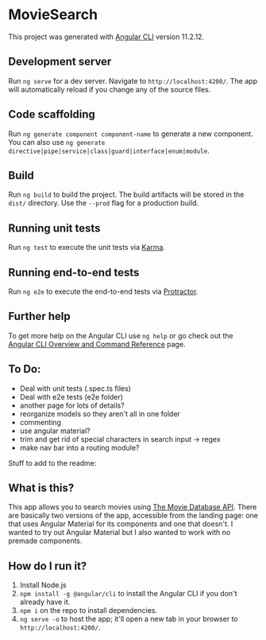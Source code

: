 # MovieSearch

This project was generated with [Angular CLI](https://github.com/angular/angular-cli) version 11.2.12.

## Development server

Run `ng serve` for a dev server. Navigate to `http://localhost:4200/`. The app will automatically reload if you change any of the source files.

## Code scaffolding

Run `ng generate component component-name` to generate a new component. You can also use `ng generate directive|pipe|service|class|guard|interface|enum|module`.

## Build

Run `ng build` to build the project. The build artifacts will be stored in the `dist/` directory. Use the `--prod` flag for a production build.

## Running unit tests

Run `ng test` to execute the unit tests via [Karma](https://karma-runner.github.io).

## Running end-to-end tests

Run `ng e2e` to execute the end-to-end tests via [Protractor](http://www.protractortest.org/).

## Further help

To get more help on the Angular CLI use `ng help` or go check out the [Angular CLI Overview and Command Reference](https://angular.io/cli) page.

## To Do:
- Deal with unit tests (.spec.ts files)
- Deal with e2e tests (e2e folder)
- another page for lots of details?
- reorganize models so they aren't all in one folder
- commenting
- use angular material?
- trim and get rid of special characters in search input -> regex
- make nav bar into a routing module?

Stuff to add to the readme:

## What is this?
This app allows you to search movies using [The Movie Database API](https://developers.themoviedb.org/3/getting-started/introduction). There are basically two versions of the app, accessible from the landing page: one that uses Angular Material for its components and one that doesn't. I wanted to try out Angular Material but I also wanted to work with no premade components.

## How do I run it?
1. Install Node.js
2. `npm install -g @angular/cli` to install the Angular CLI if you don't already have it.
3. `npm i` on the repo to install dependencies.
4. `ng serve -o` to host the app; it'll open a new tab in your browser to `http://localhost:4200/`.